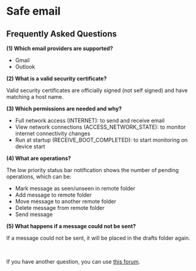 Safe email
==========

Frequently Asked Questions
--------------------------

<a name="FAQ1"></a>
**(1) Which email providers are supported?**

* Gmail
* Outlook

<a name="FAQ2"></a>
**(2) What is a valid security certificate?**

Valid security certificates are officially signed (not self signed) and have matching a host name.

<a name="FAQ3"></a>
**(3) Which permissions are needed and why?**

* Full network access (INTERNET): to send and receive email
* View network connections (ACCESS_NETWORK_STATE): to monitor internet connectivity changes
* Run at startup (RECEIVE_BOOT_COMPLETED): to start monitoring on device start

<a name="FAQ4"></a>
**(4) What are operations?**

The low priority status bar notification shows the number of pending operations, which can be:

* Mark message as seen/unseen in remote folder
* Add message to remote folder
* Move message to another remote folder
* Delete message from remote folder
* Send message

<a name="FAQ5"></a>
**(5) What happens if a message could not be sent?**

If a message could not be sent, it will be placed in the drafts folder again.

<br>

If you have another question, you can use [this forum](https://forum.xda-developers.com/).
